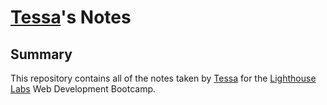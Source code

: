 # [Tessa](https://github.com/TeyyaM)'s Notes

## Summary

This repository contains all of the notes taken by [Tessa](https://github.com/TeyyaM) for the [Lighthouse Labs](https://www.lighthouselabs.ca/) Web Development Bootcamp.